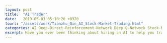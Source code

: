 ```yaml
---
layout: post
title:  "AI Trader"
date:   2019-05-03 05:10:20 +0320
tourl: "/assets/work/Tianzhu_Qin_AI_Stock-Market-Trading.html"
categories: AI Deep-Direct-Reinforcement-Network Deep-Q-Network Stock-Market
excerpt: Have you ever been thinking about hiring an AI to help you trade? For that purpose, I implement DDRN and DQN methods to seek money in stock market. It turns out different configurations result in differing outcome. In comparison, DQN is not as good to find the optimal Q-Table when monitoring time series, but fortunately we still have money coming by DDRN. <br> (PS) I will not be responsible if you lose any. But if you earn something please give me a star ;) <br> <img src="/assets/img/DRL.png" height="430" width="300">
---
```


[jekyll-docs]: https://jekyllrb.com/docs/home
[jekyll-gh]:   https://github.com/jekyll/jekyll
[jekyll-talk]: https://talk.jekyllrb.com/